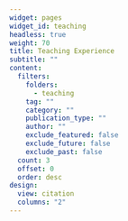 ```yaml
---
widget: pages
widget_id: teaching
headless: true
weight: 70
title: Teaching Experience
subtitle: ""
content:
  filters:
    folders:
      - teaching
    tag: ""
    category: ""
    publication_type: ""
    author: ""
    exclude_featured: false
    exclude_future: false
    exclude_past: false
  count: 3
  offset: 0
  order: desc
design:
  view: citation
  columns: "2"
---
```

